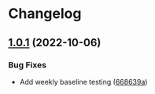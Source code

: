 # Changelog

## [1.0.1](https://github.com/devknoll/container-query-polyfill/compare/v1.0.0...v1.0.1) (2022-10-06)


### Bug Fixes

* Add weekly baseline testing ([668639a](https://github.com/devknoll/container-query-polyfill/commit/668639a7295b6957fce7a5a83f14ef1e46a93263))
